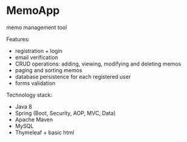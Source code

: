 # MemoApp
memo management tool

Features:
- registration + login
- email verification
- CRUD operations: adding, viewing, modifying and deleting memos
- paging and sorting memos
- database persistence for each registered user
- forms validation


Technology stack:
- Java 8
- Spring (Boot, Security, AOP, MVC, Data)
- Apache Maven
- MySQL
- Thymeleaf + basic html
